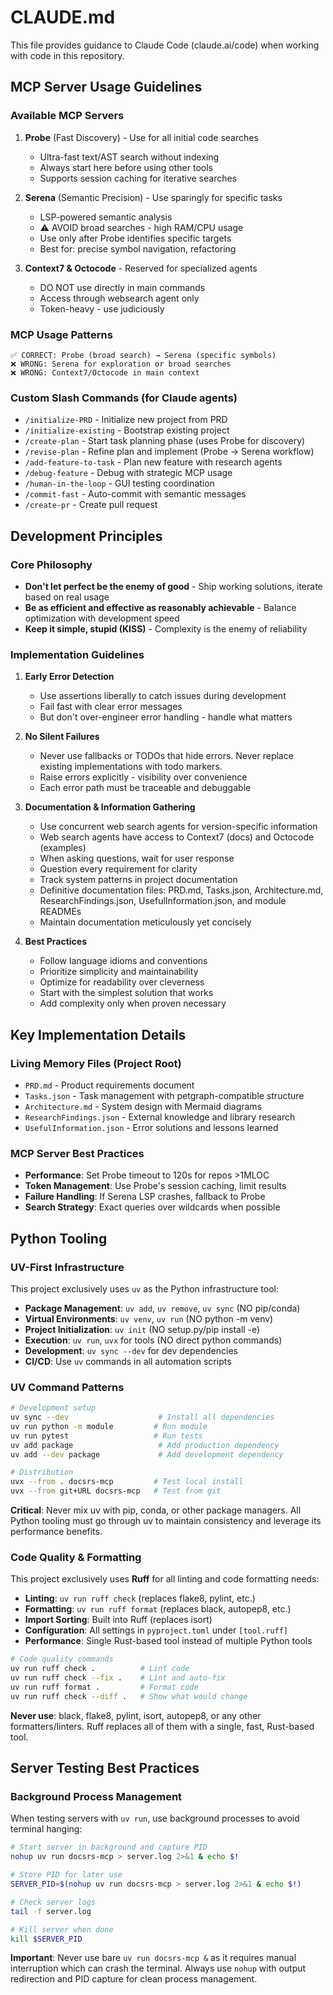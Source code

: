 # CLAUDE.md

This file provides guidance to Claude Code (claude.ai/code) when working with code in this repository.

## MCP Server Usage Guidelines

### Available MCP Servers
1. **Probe** (Fast Discovery) - Use for all initial code searches
   - Ultra-fast text/AST search without indexing
   - Always start here before using other tools
   - Supports session caching for iterative searches

2. **Serena** (Semantic Precision) - Use sparingly for specific tasks
   - LSP-powered semantic analysis
   - ⚠️ AVOID broad searches - high RAM/CPU usage
   - Use only after Probe identifies specific targets
   - Best for: precise symbol navigation, refactoring

3. **Context7 & Octocode** - Reserved for specialized agents
   - DO NOT use directly in main commands
   - Access through websearch agent only
   - Token-heavy - use judiciously

### MCP Usage Patterns
```
✅ CORRECT: Probe (broad search) → Serena (specific symbols)
❌ WRONG: Serena for exploration or broad searches
❌ WRONG: Context7/Octocode in main context
```

### Custom Slash Commands (for Claude agents)
- `/initialize-PRD` - Initialize new project from PRD
- `/initialize-existing` - Bootstrap existing project  
- `/create-plan` - Start task planning phase (uses Probe for discovery)
- `/revise-plan` - Refine plan and implement (Probe → Serena workflow)
- `/add-feature-to-task` - Plan new feature with research agents
- `/debug-feature` - Debug with strategic MCP usage
- `/human-in-the-loop` - GUI testing coordination
- `/commit-fast` - Auto-commit with semantic messages
- `/create-pr` - Create pull request

## Development Principles

### Core Philosophy
- **Don't let perfect be the enemy of good** - Ship working solutions, iterate based on real usage
- **Be as efficient and effective as reasonably achievable** - Balance optimization with development speed
- **Keep it simple, stupid (KISS)** - Complexity is the enemy of reliability

### Implementation Guidelines

1. **Early Error Detection**
   - Use assertions liberally to catch issues during development
   - Fail fast with clear error messages
   - But don't over-engineer error handling - handle what matters

2. **No Silent Failures**
   - Never use fallbacks or TODOs that hide errors. Never replace existing implementations with todo markers.
   - Raise errors explicitly - visibility over convenience
   - Each error path must be traceable and debuggable

3. **Documentation & Information Gathering**
   - Use concurrent web search agents for version-specific information
   - Web search agents have access to Context7 (docs) and Octocode (examples)
   - When asking questions, wait for user response
   - Question every requirement for clarity
   - Track system patterns in project documentation
   - Definitive documentation files: PRD.md, Tasks.json, Architecture.md, ResearchFindings.json, UsefulInformation.json, and module READMEs
   - Maintain documentation meticulously yet concisely

4. **Best Practices**
   - Follow language idioms and conventions
   - Prioritize simplicity and maintainability
   - Optimize for readability over cleverness
   - Start with the simplest solution that works
   - Add complexity only when proven necessary

## Key Implementation Details

### Living Memory Files (Project Root)
- `PRD.md` - Product requirements document
- `Tasks.json` - Task management with petgraph-compatible structure
- `Architecture.md` - System design with Mermaid diagrams
- `ResearchFindings.json` - External knowledge and library research
- `UsefulInformation.json` - Error solutions and lessons learned

### MCP Server Best Practices
- **Performance**: Set Probe timeout to 120s for repos >1MLOC
- **Token Management**: Use Probe's session caching, limit results
- **Failure Handling**: If Serena LSP crashes, fallback to Probe
- **Search Strategy**: Exact queries over wildcards when possible

## Python Tooling

### UV-First Infrastructure
This project exclusively uses `uv` as the Python infrastructure tool:

- **Package Management**: `uv add`, `uv remove`, `uv sync` (NO pip/conda)
- **Virtual Environments**: `uv venv`, `uv run` (NO python -m venv)
- **Project Initialization**: `uv init` (NO setup.py/pip install -e)
- **Execution**: `uv run`, `uvx` for tools (NO direct python commands)
- **Development**: `uv sync --dev` for dev dependencies
- **CI/CD**: Use `uv` commands in all automation scripts

### UV Command Patterns
```bash
# Development setup
uv sync --dev                    # Install all dependencies
uv run python -m module         # Run module
uv run pytest                   # Run tests
uv add package                   # Add production dependency
uv add --dev package             # Add development dependency

# Distribution
uvx --from . docsrs-mcp         # Test local install
uvx --from git+URL docsrs-mcp   # Test from git
```

**Critical**: Never mix uv with pip, conda, or other package managers. All Python tooling must go through uv to maintain consistency and leverage its performance benefits.

### Code Quality & Formatting
This project exclusively uses **Ruff** for all linting and code formatting needs:

- **Linting**: `uv run ruff check` (replaces flake8, pylint, etc.)
- **Formatting**: `uv run ruff format` (replaces black, autopep8, etc.)
- **Import Sorting**: Built into Ruff (replaces isort)
- **Configuration**: All settings in `pyproject.toml` under `[tool.ruff]`
- **Performance**: Single Rust-based tool instead of multiple Python tools

```bash
# Code quality commands
uv run ruff check .          # Lint code
uv run ruff check --fix .    # Lint and auto-fix
uv run ruff format .         # Format code
uv run ruff check --diff .   # Show what would change
```

**Never use**: black, flake8, pylint, isort, autopep8, or any other formatters/linters. Ruff replaces all of them with a single, fast, Rust-based tool.

## Server Testing Best Practices

### Background Process Management
When testing servers with `uv run`, use background processes to avoid terminal hanging:

```bash
# Start server in background and capture PID
nohup uv run docsrs-mcp > server.log 2>&1 & echo $!

# Store PID for later use
SERVER_PID=$(nohup uv run docsrs-mcp > server.log 2>&1 & echo $!)

# Check server logs
tail -f server.log

# Kill server when done
kill $SERVER_PID
```

**Important**: Never use bare `uv run docsrs-mcp &` as it requires manual interruption which can crash the terminal. Always use `nohup` with output redirection and PID capture for clean process management.